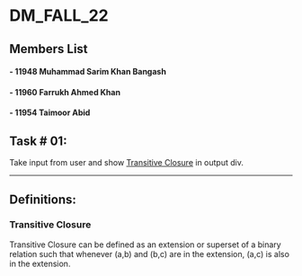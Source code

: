 # DM_FALL_22

## Members List
#### - 11948 Muhammad Sarim Khan Bangash
#### - 11960 Farrukh Ahmed Khan
#### - 11954 Taimoor Abid


## Task # 01: 
Take input from user and show [Transitive Closure](#TransitiveClosure) in output div.
    
-----------------------
## Definitions:
### <a name="TransitiveClosure">Transitive Closure</a>
Transitive Closure can be defined as an extension or superset of a binary relation such that whenever (a,b) and (b,c) are in the extension, (a,c) is also in the extension.
